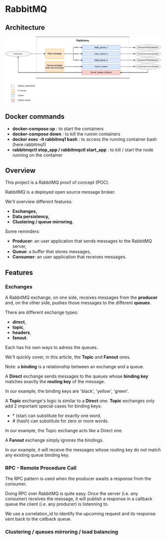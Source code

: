 # RabbitMQ

## Architecture

![Alt text](/assets/architecture_rabbitmq.png?raw=true "RabbitMQ architecture")

## Docker commands

- **docker-compose up** : to start the containers
- **docker-compose down** : to kill the runnin containers
- **docker exec -it rabbitmq1 bash** : to access the running container bash (here rabbitmq1)
- **rabbitmqctl stop_app / rabbitmqctl start_app** : to kill / start the node running on the container

## Overview

This project is a RabbitMQ proof of concept (POC).

RabbitMQ is a deployed open source message broker.

We'll overview different features:
- **Exchanges,**
- **Data persistency,**
- **Clustering / queue mirroring.**

Some reminders:
- **Producer**: an user application that sends messages to the RabbitMQ server,
- **Queue**: a buffer that stores messages,
- **Consumer**: an user application that receives messages.

## Features

### Exchanges

A RabbitMQ exchange, on one side, receives messages from the **producer** and, on the other side, pushes those messages to the different **queues**.

There are different exchange types:
- **direct**,
- **topic**,
- **headers**,
- **fanout**.

Each has his own ways to adress the queues.

We'll quickly cover, in this article, the **Topic** and **Fanout** ones.

Note: a **binding** is a relationship between an exchange and a queue. 

A **Direct** exchange sends messages to the queues whose **binding key** matches exactly the **routing key** of the message.

In our example, the binding keys are 'black', 'yellow', 'green'.

A **Topic** exchange's logic is similar to a **Direct** one. **Topic** exchanges only add 2 important special cases for binding keys: 
- \* (star) can substitute for exactly one word,
- \# (hash) can substitute for zero or more words.

In our example, the Topic exchange acts like a Direct one.

A **Fanout** exchange simply ignores the bindings.

In our example, it will receive the messages whose routing key do not match any existing queue binding key.

### RPC - Remote Procedure Call

The RPC pattern is used when the producer awaits a response from the consumer.

Doing RPC over RabbitMQ is quite easy. Once the server (i.e. any consumer) receives the message, it will publish a response in a callback queue the client (i.e. any producer) is listenning to.

We use a correlation_id to identify the upcoming request and its response sent back to the callback queue.

### Clustering / queues mirroring / load balancing
 
